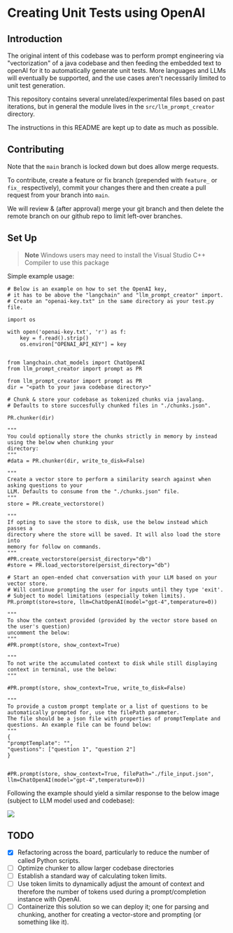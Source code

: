 # Creating Unit Tests using OpenAI

## Introduction

The original intent of this codebase was to perform prompt engineering via "vectorization" of a java codebase and then feeding the embedded text to openAI for it to automatically generate unit tests. More languages and LLMs will eventually be supported, and the use cases aren't necessarily limited to unit test generation.

This repository contains several unrelated/experimental files based on past iterations, but in general the module lives in the `src/llm_prompt_creator` directory.

The instructions in this README are kept up to date as much as possible.

## Contributing

Note that the `main` branch is locked down but does allow merge requests.

To contribute, create a feature or fix branch (prepended with `feature_` or `fix_` respectively), commit your changes there and then create a pull request from your branch into `main`.

We will review & (after approval) merge your git branch and then delete the remote branch on our github repo to limit left-over branches.

## Set Up

> **Note**
> Windows users may need to install the Visual Studio C++ Compiler to use this package

Simple example usage:

```
# Below is an example on how to set the OpenAI key,
# it has to be above the "langchain" and "llm_prompt_creator" import.
# Create an "openai-key.txt" in the same directory as your test.py file.

import os

with open('openai-key.txt', 'r') as f:
    key = f.read().strip()
    os.environ["OPENAI_API_KEY"] = key


from langchain.chat_models import ChatOpenAI
from llm_prompt_creator import prompt as PR

from llm_prompt_creator import prompt as PR
dir = "<path to your java codebase directory>"

# Chunk & store your codebase as tokenized chunks via javalang.
# Defaults to store succesfully chunked files in "./chunks.json".

PR.chunker(dir)

"""
You could optionally store the chunks strictly in memory by instead using the below when chunking your
directory:
"""
#data = PR.chunker(dir, write_to_disk=False)

"""
Create a vector store to perform a similarity search against when asking questions to your
LLM. Defaults to consume from the "./chunks.json" file.
"""
store = PR.create_vectorstore()

"""
If opting to save the store to disk, use the below instead which passes a
directory where the store will be saved. It will also load the store into
memory for follow on commands.
"""
#PR.create_vectorstore(persist_directory="db")
#store = PR.load_vectorstore(persist_directory="db")

# Start an open-ended chat conversation with your LLM based on your vector store.
# Will continue prompting the user for inputs until they type 'exit'.
# Subject to model limitations (especially token limits).
PR.prompt(store=store, llm=ChatOpenAI(model="gpt-4",temperature=0))

"""
To show the context provided (provided by the vector store based on the user's question)
uncomment the below:
"""
#PR.prompt(store, show_context=True)

"""
To not write the accumulated context to disk while still displaying context in terminal, use the below:
"""

#PR.prompt(store, show_context=True, write_to_disk=False)

"""
To provide a custom prompt template or a list of questions to be automatically prompted for, use the filePath parameter.
The file should be a json file with properties of promptTemplate and questions. An example file can be found below:
"""
{
"promptTemplate": "",
"questions": ["question 1", "question 2"]
}


#PR.prompt(store, show_context=True, filePath="./file_input.json", llm=ChatOpenAI(model="gpt-4",temperature=0))

```

Following the example should yield a similar response to the below image
(subject to LLM model used and codebase):

![](results/202306091608_fix_readme-and-misc-org.jpeg)

## TODO

- [x] Refactoring across the board, particularly to reduce the number of called Python scripts.
- [ ] Optimize chunker to allow larger codebase directories
- [ ] Establish a standard way of calculating token limits.
- [ ] Use token limits to dynamically adjust the amount of context and therefore the number of tokens used during a prompt/completion instance with OpenAI.
- [ ] Containerize this solution so we can deploy it; one for parsing and chunking, another for creating a vector-store and prompting (or something like it).
